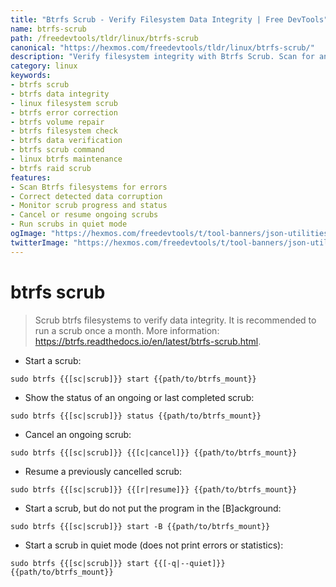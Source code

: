 ```yaml
---
title: "Btrfs Scrub - Verify Filesystem Data Integrity | Free DevTools"
name: btrfs-scrub
path: /freedevtools/tldr/linux/btrfs-scrub
canonical: "https://hexmos.com/freedevtools/tldr/linux/btrfs-scrub/"
description: "Verify filesystem integrity with Btrfs Scrub. Scan for and correct errors on Btrfs volumes for data protection. Free online tool, no registration required."
category: linux
keywords:
- btrfs scrub
- btrfs data integrity
- linux filesystem scrub
- btrfs error correction
- btrfs volume repair
- btrfs filesystem check
- btrfs data verification
- btrfs scrub command
- linux btrfs maintenance
- btrfs raid scrub
features:
- Scan Btrfs filesystems for errors
- Correct detected data corruption
- Monitor scrub progress and status
- Cancel or resume ongoing scrubs
- Run scrubs in quiet mode
ogImage: "https://hexmos.com/freedevtools/t/tool-banners/json-utilities-banner.png"
twitterImage: "https://hexmos.com/freedevtools/t/tool-banners/json-utilities-banner.png"
---
```


# btrfs scrub

> Scrub btrfs filesystems to verify data integrity.
> It is recommended to run a scrub once a month.
> More information: <https://btrfs.readthedocs.io/en/latest/btrfs-scrub.html>.

- Start a scrub:

`sudo btrfs {{[sc|scrub]}} start {{path/to/btrfs_mount}}`

- Show the status of an ongoing or last completed scrub:

`sudo btrfs {{[sc|scrub]}} status {{path/to/btrfs_mount}}`

- Cancel an ongoing scrub:

`sudo btrfs {{[sc|scrub]}} {{[c|cancel]}} {{path/to/btrfs_mount}}`

- Resume a previously cancelled scrub:

`sudo btrfs {{[sc|scrub]}} {{[r|resume]}} {{path/to/btrfs_mount}}`

- Start a scrub, but do not put the program in the [B]ackground:

`sudo btrfs {{[sc|scrub]}} start -B {{path/to/btrfs_mount}}`

- Start a scrub in quiet mode (does not print errors or statistics):

`sudo btrfs {{[sc|scrub]}} start {{[-q|--quiet]}} {{path/to/btrfs_mount}}`
